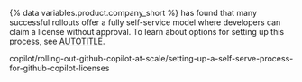 {% data variables.product.company_short %} has found that many successful rollouts offer a fully self-service model where developers can claim a license without approval. To learn about options for setting up this process, see [AUTOTITLE](/copilot/rolling-out-github-copilot-at-scale/setting-up-a-self-serve-process-for-github-copilot-licenses).

copilot/rolling-out-github-copilot-at-scale/setting-up-a-self-serve-process-for-github-copilot-licenses

